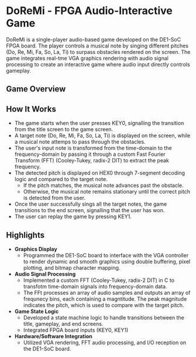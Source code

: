 # DoReMi - FPGA Audio-Interactive Game

DoReMi is a single-player audio-based game developed on the DE1-SoC FPGA board. The player controls a musical note by singing different pitches (Do, Re, Mi, Fa, So, La, Ti) to surpass obstacles rendered on the screen. The game integrates real-tme VGA graphics rendering with audio signal processing to create an interactive game where audio input directly controls gameplay. 

## Game Overview

## How It Works
- The game starts when the user presses KEY0, signalling the transition from the title screen to the game screen.
- A target note (Do, Re, Mi, Fa, So, La, Ti) is displayed on the screen, while a musical note attemps to pass through the obstacles.
- The user's input note is transformed from the time-domain to the frequency-domain by passing it through a custom Fast Fourier Transform (FFT) (Cooley-Tukey, radix-2 DIT) to extract the peak frequency.
- The detected pitch is displayed on HEX0 through 7-segment decoding logic and compared to the target note.
    - If the pitch matches, the musical note advances past the obstacle.
    - Otherwise, the musical note remains stationary until the correct pitch is detected from the user.
- Once the user successfully sings all the target notes, the game transitions to the end screen, signalling that the user has won.
- The user can replay the game by pressing KEY1.

## Highlights
- **Graphics Display**
  - Programmed the DE1-SoC board to interface with the VGA controller to render dynamic and smooth graphics using double buffering, pixel plotting, and bitmap character mapping.
- **Audio Signal Processing**
  - Implemented a custom FFT (Cooley-Tukey, radix-2 DIT) in C to transfotm time-domain signals into frequency-domain data.
  - The FFt processes an array of audio samples and outputs an array of frequnecy bins, each containing a magntitude. The peak magnitude indicates the pitch, which is used to compare with the target pitch.
- **Game State Logic**
  - Developed a state machine logic to handle transitions between the title, gameplay, and end screens.
  - Integrated FPGA board inputs (KEY0, KEY1)
- **Hardware/Software Integration**
  - Utilized VGA rendering, FFT audio processing, and I/O reception on the DE1-SoC board.
